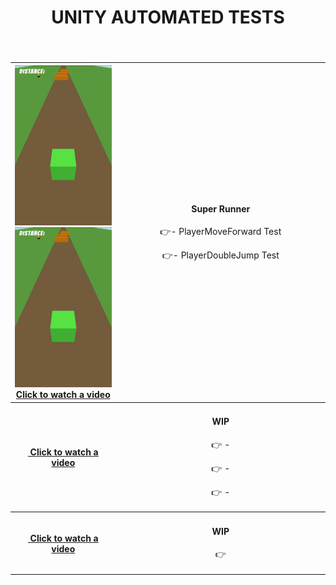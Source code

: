 <div align="center">
  <!-- MAIN HEAD -->
  <h1>UNITY AUTOMATED TESTS<br /></h1>
  <h4><br /> </h4>
  <!-- Content -->
  <table>
    <tbody align="center">
      <tr>
        <!-- column 1 -->
        <th width="350px"> 
          <a href="https://youtube.com/shorts/2SYEPJHHiXg">
            <img src="Tests/Unity/ReadmeResources/SuperRunner/sr.png">
            <img src="https://github.com/insecta27/justchrustowska/blob/main/Tests/Unity/ReadmeResources/SuperRunner/sr.png" width="350px">
            Click to watch a video
          </a>
        </th>
        <!-- column 2 -->
        <td width="650px">
          <h4>Super Runner</h4>
          <p>👉- PlayerMoveForward Test</p>
          <p>👉- PlayerDoubleJump Test</p>
        </td>
      </tr>
    </tbody>
    <tbody align="center">
      <tr>
        <!-- column 1 -->
        <th width="350px"> 
          <a href="">
            <img src="">
            Click to watch a video
          </a>
        </th>
        <!-- column 2 -->
        <td width="650px">
          <h4>WIP</h4>
          <p>👉 - </p>
          <p>👉 - </p>
          <p>👉 - </p>
        </td>
      </tr>
    </tbody>
     <tbody align="center">
      <tr>
        <!-- column 1 -->
        <th width="350px"> 
          <a href="">
            <img src="">
            Click to watch a video
          </a>
        </th>
        <!-- column 2 -->
        <td width="650px">
          <h4>WIP</h4>
          <p>👉</p>
        </td>
      </tr>
     </tbody>
  </table>
</div>

